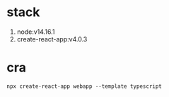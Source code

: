 # stack

1. node:v14.16.1
1. create-react-app:v4.0.3

# cra

```shell
npx create-react-app webapp --template typescript
```
